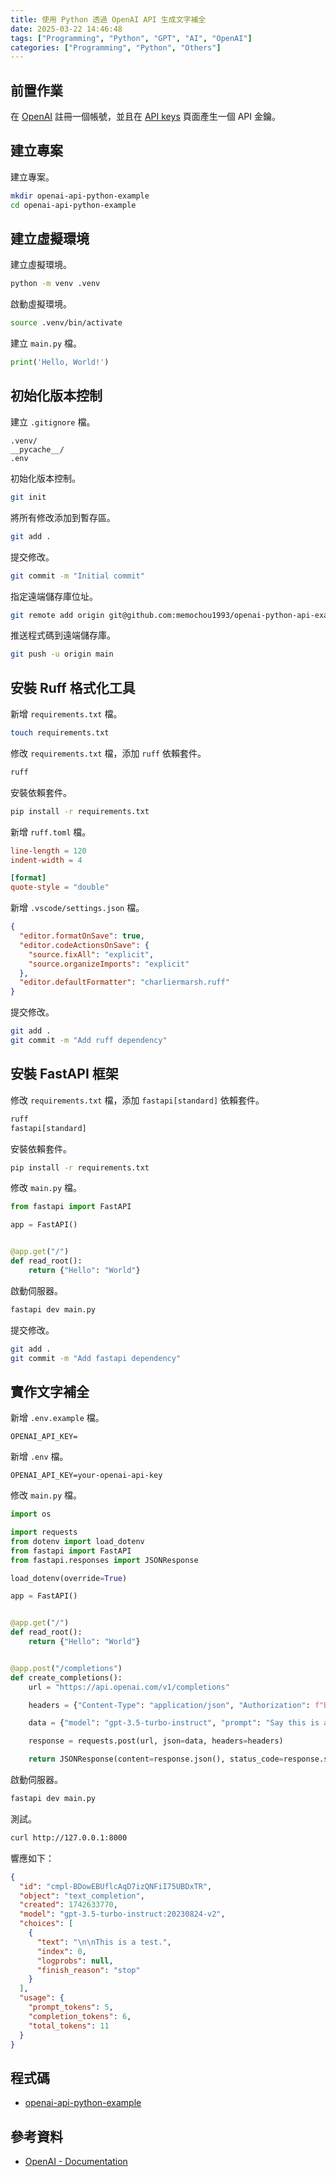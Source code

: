 ```yaml
---
title: 使用 Python 透過 OpenAI API 生成文字補全
date: 2025-03-22 14:46:48
tags: ["Programming", "Python", "GPT", "AI", "OpenAI"]
categories: ["Programming", "Python", "Others"]
---
```


## 前置作業

在 [OpenAI](https://openai.com/api/) 註冊一個帳號，並且在 [API keys](https://platform.openai.com/settings/organization/api-keys) 頁面產生一個 API 金鑰。

## 建立專案

建立專案。

```bash
mkdir openai-api-python-example
cd openai-api-python-example
```

## 建立虛擬環境

建立虛擬環境。

```bash
python -m venv .venv
```

啟動虛擬環境。

```bash
source .venv/bin/activate
```

建立 `main.py` 檔。

```py
print('Hello, World!')
```

## 初始化版本控制

建立 `.gitignore` 檔。

```env
.venv/
__pycache__/
.env
```

初始化版本控制。

```bash
git init
```

將所有修改添加到暫存區。

```bash
git add .
```

提交修改。

```bash
git commit -m "Initial commit"
```

指定遠端儲存庫位址。

```bash
git remote add origin git@github.com:memochou1993/openai-python-api-example.git
```

推送程式碼到遠端儲存庫。

```bash
git push -u origin main
```

## 安裝 Ruff 格式化工具

新增 `requirements.txt` 檔。

```bash
touch requirements.txt
```

修改 `requirements.txt` 檔，添加 `ruff` 依賴套件。

```txt
ruff
```

安裝依賴套件。

```bash
pip install -r requirements.txt
```

新增 `ruff.toml` 檔。

```toml
line-length = 120
indent-width = 4

[format]
quote-style = "double"
```

新增 `.vscode/settings.json` 檔。

```json
{
  "editor.formatOnSave": true,
  "editor.codeActionsOnSave": {
    "source.fixAll": "explicit",
    "source.organizeImports": "explicit"
  },
  "editor.defaultFormatter": "charliermarsh.ruff"
}
```

提交修改。

```bash
git add .
git commit -m "Add ruff dependency"
```

## 安裝 FastAPI 框架

修改 `requirements.txt` 檔，添加 `fastapi[standard]` 依賴套件。

```txt
ruff
fastapi[standard]
```

安裝依賴套件。

```bash
pip install -r requirements.txt
```

修改 `main.py` 檔。

```py
from fastapi import FastAPI

app = FastAPI()


@app.get("/")
def read_root():
    return {"Hello": "World"}
```

啟動伺服器。

```bash
fastapi dev main.py
```

提交修改。

```bash
git add .
git commit -m "Add fastapi dependency"
```

## 實作文字補全

新增 `.env.example` 檔。

```env
OPENAI_API_KEY=
```

新增 `.env` 檔。

```env
OPENAI_API_KEY=your-openai-api-key
```

修改 `main.py` 檔。

```py
import os

import requests
from dotenv import load_dotenv
from fastapi import FastAPI
from fastapi.responses import JSONResponse

load_dotenv(override=True)

app = FastAPI()


@app.get("/")
def read_root():
    return {"Hello": "World"}


@app.post("/completions")
def create_completions():
    url = "https://api.openai.com/v1/completions"

    headers = {"Content-Type": "application/json", "Authorization": f"Bearer {os.getenv('OPENAI_API_KEY')}"}

    data = {"model": "gpt-3.5-turbo-instruct", "prompt": "Say this is a test", "max_tokens": 7, "temperature": 0}

    response = requests.post(url, json=data, headers=headers)

    return JSONResponse(content=response.json(), status_code=response.status_code)
```

啟動伺服器。

```bash
fastapi dev main.py
```

測試。

```bash
curl http://127.0.0.1:8000
```

響應如下：

```json
{
  "id": "cmpl-BDowEBUflcAqD7izQNFiI75UBDxTR",
  "object": "text_completion",
  "created": 1742633770,
  "model": "gpt-3.5-turbo-instruct:20230824-v2",
  "choices": [
    {
      "text": "\n\nThis is a test.",
      "index": 0,
      "logprobs": null,
      "finish_reason": "stop"
    }
  ],
  "usage": {
    "prompt_tokens": 5,
    "completion_tokens": 6,
    "total_tokens": 11
  }
}
```

## 程式碼

- [openai-api-python-example](https://github.com/memochou1993/openai-api-python-example)

## 參考資料

- [OpenAI - Documentation](https://platform.openai.com/docs)
